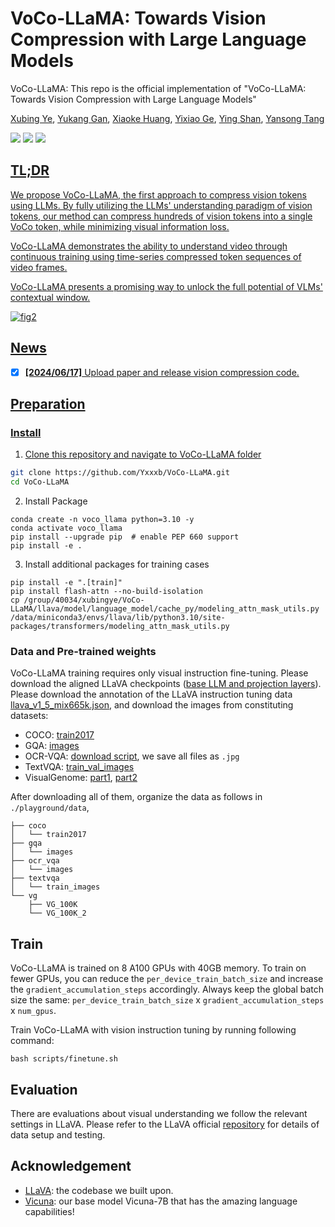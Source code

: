 # VoCo-LLaMA: Towards Vision Compression with Large Language Models
VoCo-LLaMA: This repo is the official implementation of "VoCo-LLaMA: Towards Vision Compression with Large Language Models"

[Xubing Ye](https://github.com/Yxxxb), [Yukang Gan](https://scholar.google.com/citations?user=8rltp9AAAAAJ&hl=zh-CN), [Xiaoke Huang](https://xk-huang.github.io/), [Yixiao Ge](https://geyixiao.com/), [Ying Shan](https://scholar.google.com/citations?user=4oXBp9UAAAAJ&hl=en), [Yansong Tang](https://andytang15.github.io)

<p align="left">
  <a href='https://arxiv.org/abs/2404.19759'>
  <img src='https://img.shields.io/badge/Arxiv-2404.19759-A42C25?style=flat&logo=arXiv&logoColor=A42C25'></a> 
  <a href='https://arxiv.org/pdf/2404.19759.pdf'>
  <img src='https://img.shields.io/badge/Paper-PDF-purple?style=flat&logo=arXiv&logoColor=yellow'></a> 
  <a href='https://dai-wenxun.github.io/MotionLCM-page'>
  <img src='https://img.shields.io/badge/Project-Page-%23df5b46?style=flat&logo=Google%20chrome&logoColor=%23df5b46'></a> 
<a href='https://yxxxb.github.io/VoCo-LLaMA-page/'>
</p>

## TL;DR

We propose VoCo-LLaMA, the first approach to compress vision tokens using LLMs. By fully utilizing the LLMs' understanding paradigm of vision tokens, our method can compress hundreds of vision tokens into a single VoCo token, while minimizing visual information loss.

VoCo-LLaMA demonstrates the ability to understand video through continuous training using time-series compressed token sequences of video frames.

VoCo-LLaMA presents a promising way to unlock the full potential of VLMs' contextual window.

![fig2](README.assets/fig2.jpg)

## News

- [x] **[2024/06/17]** Upload paper and release vision compression code.

## Preparation

### Install

1. Clone this repository and navigate to VoCo-LLaMA folder

```bash
git clone https://github.com/Yxxxb/VoCo-LLaMA.git
cd VoCo-LLaMA
```

2. Install Package

```Shell
conda create -n voco_llama python=3.10 -y
conda activate voco_llama
pip install --upgrade pip  # enable PEP 660 support
pip install -e .
```

3. Install additional packages for training cases

```
pip install -e ".[train]"
pip install flash-attn --no-build-isolation
cp /group/40034/xubingye/VoCo-LLaMA/llava/model/language_model/cache_py/modeling_attn_mask_utils.py /data/miniconda3/envs/llava/lib/python3.10/site-packages/transformers/modeling_attn_mask_utils.py
```

### Data and Pre-trained weights

VoCo-LLaMA training requires only visual instruction fine-tuning. Please download the aligned LLaVA checkpoints ([base LLM and projection layers](https://github.com/haotian-liu/LLaVA/blob/main/docs/MODEL_ZOO.md)). Please download the annotation of the LLaVA instruction tuning data [llava_v1_5_mix665k.json](https://huggingface.co/datasets/liuhaotian/LLaVA-Instruct-150K/blob/main/llava_v1_5_mix665k.json), and download the images from constituting datasets:

- COCO: [train2017](http://images.cocodataset.org/zips/train2017.zip)
- GQA: [images](https://downloads.cs.stanford.edu/nlp/data/gqa/images.zip)
- OCR-VQA: [download script](https://drive.google.com/drive/folders/1_GYPY5UkUy7HIcR0zq3ZCFgeZN7BAfm_?usp=sharing), we save all files as `.jpg`
- TextVQA: [train_val_images](https://dl.fbaipublicfiles.com/textvqa/images/train_val_images.zip)
- VisualGenome: [part1](https://cs.stanford.edu/people/rak248/VG_100K_2/images.zip), [part2](https://cs.stanford.edu/people/rak248/VG_100K_2/images2.zip)

After downloading all of them, organize the data as follows in `./playground/data`,

```
├── coco
│   └── train2017
├── gqa
│   └── images
├── ocr_vqa
│   └── images
├── textvqa
│   └── train_images
└── vg
    ├── VG_100K
    └── VG_100K_2
```

## Train

VoCo-LLaMA is trained on 8 A100 GPUs with 40GB memory. To train on fewer GPUs, you can reduce the `per_device_train_batch_size` and increase the `gradient_accumulation_steps` accordingly. Always keep the global batch size the same: `per_device_train_batch_size` x `gradient_accumulation_steps` x `num_gpus`. 

Train VoCo-LLaMA with vision instruction tuning by running following command:

```
bash scripts/finetune.sh
```

## Evaluation

There are evaluations about visual understanding we follow the relevant settings in LLaVA. Please refer to the LLaVA official [repository](https://github.com/haotian-liu/LLaVA/blob/main/docs/Evaluation.md) for details of data setup and testing.

## Acknowledgement

- [LLaVA](https://github.com/haotian-liu/LLaVA): the codebase we built upon.
- [Vicuna](https://github.com/lm-sys/FastChat): our base model Vicuna-7B that has the amazing language capabilities!



